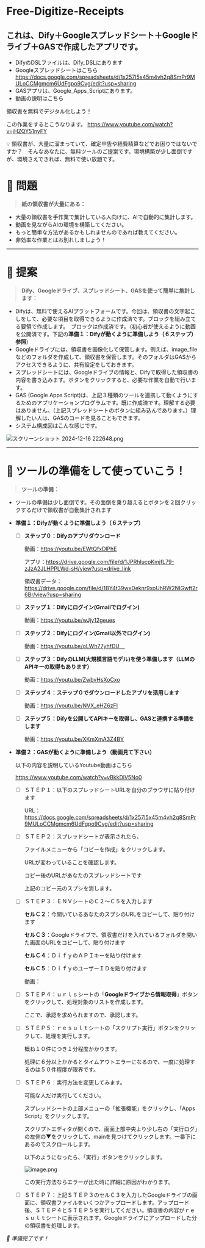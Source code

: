 # Free-Digitize-Receipts
## これは、Dify＋Googleスプレッドシート＋Googleドライブ＋GASで作成したアプリです。
-  DifyのDSLファイルは、Dify_DSLにあります
-  Googleスプレッドシートはこちら　https://docs.google.com/spreadsheets/d/1x257I5x45m4vh2q8SmPr9MULoCCMgmcm6UdFgpo9Cvg/edit?usp=sharing
-  GASアプリは、Google_Apps_Scriptにあります。
-  動画の説明はこちら　

領収書を無料でデジタル化しよう！

この作業をするとこうなります。
https://www.youtube.com/watch?v=jHZQY51nyFY

<aside>
💡 領収書が、大量に溜まっていて、確定申告や経費精算などでお困りではないですか？　そんなあなたに、無料ツールのご提案です。環境構築が少し面倒ですが、環境さえできれば、無料で使い放題です。

</aside>

# 👀 問題

> **紙の領収書が大量にある：**
> 
- 大量の領収書を手作業で集計している人向けに、AIで自動的に集計します。
- 動画を見ながらAIの環境を構築してください。
- もっと簡単な方法があるかもしれませんのであれば教えてください。
- 非効率な作業とはお別れしましょう！

---

# 💭 提案

> **Dify、Googleドライブ、スプレッドシート、GASを使って簡単に集計します：**
> 
- Difyは、無料で使えるAIプラットフォームです。今回は、領収書の文字起こしをして、必要な項目を取得できるように作成済です。ブロックを組み立てる要領で作成します。　ブロックは作成済です。（初心者が使えるように動画を公開済です。下記の**準備１：Difyが動くように準備しよう（６ステップ）参照**）
- Googleドライブには、領収書を画像化して保管します。例えば、image_fileなどのフォルダを作成して、領収書を保管します。そのフォルダはGASからアクセスできるように、共有設定をしておきます。
- スプレッドシートには、Googleドライブの情報と、Difyで取得した領収書の内容を書き込みます。ボタンをクリックすると、必要な作業を自動で行います。
- GAS (Google Apps Script)は、上記３種類のツールを連携して動くようにするためのアプリケーションプログラムです。既に作成済です。理解する必要はありません。（上記スプレッドシートのボタンに組み込んであります。）理解したい人は、GASのコードを見ることもできます。
- システム構成図はこんな感じです。

![スクリーンショット 2024-12-16 222648.png](https://prod-files-secure.s3.us-west-2.amazonaws.com/94739130-ba6a-488c-829a-2fbe2e8866b5/fbb651a1-a32a-4c3c-a671-e724f1135d22/%E3%82%B9%E3%82%AF%E3%83%AA%E3%83%BC%E3%83%B3%E3%82%B7%E3%83%A7%E3%83%83%E3%83%88_2024-12-16_222648.png)

---

# 🛫 ツールの準備をして使っていこう！

> **ツールの準備：**
> 
- ツールの準備は少し面倒です。その面倒を乗り越えるとボタンを２回クリックするだけで領収書が自動集計されます

- **準備１：Difyが動くように準備しよう（６ステップ）**
    - [ ]  **ステップ０：Difyのアプリダウンロード**
        
        動画：https://youtu.be/EWtQfxDlPhE
        
        アプリ：https://drive.google.com/file/d/1JPRhIucpKmjfL79-zJzA2JLHPPLWd-sH/view?usp=drive_link
        
        領収書データ：https://drive.google.com/file/d/1BY4t39wxDeknr9xoUhRW2NIGwft2r6Br/view?usp=sharing
        
    - [ ]  **ステップ１：Difyにログイン(Gmailでログイン)**
        
        動画：https://youtu.be/wJjy12geues
        
    - [ ]  **ステップ２：Difyにログイン(Gmail以外でログイン)**
        
        動画：https://youtu.be/oLWh77yhfDU　
        
    - [ ]  **ステップ３：DifyのLLM(大規模言語モデル)を使う準備します（LLMのAPIキーの取得もあります）**
        
        動画：https://youtu.be/ZwbvHsXoCxo
        
    - [ ]  **ステップ４：ステップ０でダウンロードしたアプリを活用します**
        
        動画：https://youtu.be/NVX_eHZ6zFI
        
    - [ ]  **ステップ５：Difyを公開してAPIキーを取得し、GASと連携する準備をします**
        
        動画：https://youtu.be/XKmXmA3Z4BY
        
- **準備２：GASが動くように準備しよう（動画見て下さい）**
    
    以下の内容を説明しているYoutube動画はこちら
    
    https://www.youtube.com/watch?v=vBkkDiV5No0
    
    - [ ]  ＳＴＥＰ１：以下のスプレッドシートURLを自分のブラウザに貼り付けます
        
        URL：https://docs.google.com/spreadsheets/d/1x257I5x45m4vh2q8SmPr9MULoCCMgmcm6UdFgpo9Cvg/edit?usp=sharing
        
    - [ ]  ＳＴＥＰ２：スプレッドシートが表示されたら、
        
        ファイルメニューから「コピーを作成」をクリックします。
        
        URLが変わっていることを確認します。
        
        コピー後のURLがあなたのスプレッドシートです
        
        上記のコピー元のスプシを消します。
        
    - [ ]  ＳＴＥＰ３：ＥＮＶシートのＣ２～Ｃ５を入力します
        
        **セルＣ２**：今開いているあなたのスプシのURLをコピーして、貼り付けます
        
        **セルＣ３**：Googleドライブで、領収書だけを入れているフォルダを開いた画面のURLをコピーして、貼り付けます
        
        **セルＣ４**：ＤｉｆｙのＡＰＩキーを貼り付けます
        
        **セルＣ５**：ＤｉｆｙのユーザーＩＤを貼り付けます
        
        動画：
        
    - [ ]  ＳＴＥＰ４：ｕｒｌｓシートの「**Googleドライブから情報取得**」ボタンをクリックして、処理対象のリストを作成します。
        
        ここで、承認を求められますので、承認します。
        
    - [ ]  ＳＴＥＰ５：ｒｅｓｕｌｔシートの「スクリプト実行」ボタンをクリックして、処理を実行します。
        
        概ね１０件につき１分程度かかります。
        
        処理に６分以上かかるとタイムアウトエラーになるので、一度に処理するのは５０件程度が限界です。
        
    - [ ]  ＳＴＥＰ６：実行方法を変更してみます。
        
        可能な人だけ実行してください。
        
        スプレッドシートの上部メニューの「拡張機能」をクリックし、「Apps Script」をクリックします。
        
        スクリプトエディタが開くので、画面上部中央より少し右の「実行ログ」の左側の▼をクリックして、mainを見つけてクリックします。一番下にあるのでスクロールします。
        
        以下のようになったら、「実行」ボタンをクリックします。
        
        ![image.png](https://prod-files-secure.s3.us-west-2.amazonaws.com/94739130-ba6a-488c-829a-2fbe2e8866b5/1a262e59-48bc-402c-87f7-bf73a26f0777/image.png)
        
        この実行方法ならエラーが出た時に詳細に原因がわかります。
        
    - [ ]  ＳＴＥＰ７：上記ＳＴＥＰ３のセルＣ３を入力したGoogleドライブの画面に、領収書ファイルをいくつかアップロードします。アップロード後、ＳＴＥＰ４とＳＴＥＰ５を実行してください。領収書の内容がｒｅｓｕｌｔシートに表示されます。Googleドライブにアップロードした分の領収書を処理します。
    

*🚀 準備完了です！*
